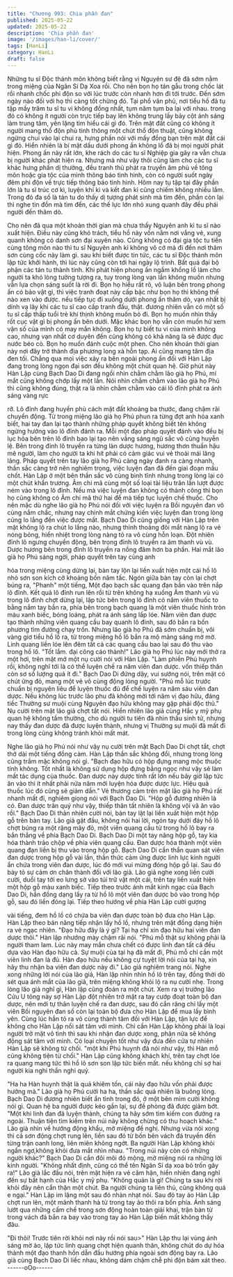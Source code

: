 ```yaml
---
title: "Chương 993: Chia phần đan"
published: 2025-05-22
updated: 2025-05-22
description: 'Chia phần đan'
image: '/images/han-li/cover/'
tags: [HanLi]
category: HanLi
draft: false
---
```


Những tu sĩ Độc thánh môn không biết rằng vị Nguyên sư đệ đã
sớm nằm trong miệng của Ngân Sí Dạ Xoa rồi. Cho nên bọn họ
tán gẫu trong chốc lát rồi nhanh chốc phi độn so với lúc trước còn
nhanh hơn đi tới trước.
Đến sớm ngày nào đối với họ thì càng tốt chừng đó.
Tại phổ vân phủ, nơi tiểu hồ đã tụ tập mấy trăm tu sĩ tu vi không
đồng nhất, tụm năm tụm ba lại với nhau.
trong đó có không ít người còn trực tiếp bay lên không trung lấy
bảy cột ánh sáng làm trung tâm, yên lặng tìm hiểu cái gì đó.
Trên mặt đất cũng có không ít người mang thổ độn phù tinh thông
một chút thổ độn thuật, cũng không ngừng chui vào lại chui ra,
hưng phấn nói với mấy đồng bạn trên mặt đất cái gì đó.
Hiển nhiên là bí mật dấu dưới phong ấn không lồ đã bị mọi người
phát hiện.
Phong ấn này rất lớn, khe rách do các tu sĩ Nghiệp gia gây ra vẫn
chưa bị người khác phát hiện ra.
Nhưng mà như vậy thôi cũng làm cho các tu sĩ khác hưng phấn dị
thường, đều tranh thủ phát ra truyền âm phù về tông môn hoặc
gia tộc của mình thông báo tình hình, còn có người suốt ngày
đêm phi độn về trực tiếp thông báo tình hình.
Hôm nay tụ tập tại đây phần lớn là tu sĩ trúc cơ kì, luyện khí kì và
kết đan kì cũng chiếm không nhiều lắm. Trong đó đa số là tán tu
do thấy dị tượng phát sinh mà tìm đến, phần còn lại thì nghe tin
đồn mà tìm đến, các thế lực lớn nhỏ xung quanh đây đều phái
người đến thăm dò.

Cho nên đã qua một khoản thời gian mà chưa thấy Nguyên anh kì
tu sĩ nào xuất hiện.
Điều này cũng khó trách, tiểu hồ này vốn nằm nơi vắng vẻ, xung
quanh không có danh sơn đại xuyên nào. Cũng không có đại gia
tộc tu tiền cùng tông môn nào thì tu sĩ Nguyên anh kì không vô cớ
mà đi đến nơi thâm sơn cùng cốc này làm gì.
sau khi biết được tin tức, các tu sĩ Độc thánh môn lập tức khởi
hành, thì lúc này cũng còn tới hai ngày lộ trình.
Bất quá đại bộ phận các tán tu thành tinh. Khi phát hiện phong ấn
ngầm khổng lồ làm cho người ta khó lòng tưởng tượng ra, tuy
trong lòng vạn lần không muốn nhưng vẫn lựa chọn sáng suốt là
rời đi.
Bọn họ hiểu rất rõ, vô luận bên trong phong ấn có bảo vật gì, thì
việc tranh đoạt này cấp bậc như bọn họ thì không thể nào xen
vào được. nếu tiếp tục đi xuống dưới phong ấn thăm dò, vạn nhất
bị dính vạ lây khi các tu sĩ cao cấp tranh đấu, thật.
đương nhiên vẫn có một số tu sĩ cấp thấp tuổi trẻ khí thịnh không
muốn bỏ đi. Bọn họ muốn nhìn thấy rốt cục vật gì bị phong ấn bên
dưới. Mặc khác bọn họ vẫn còn muốn hử xem vận số của mình
có may mắn không. Bọn họ tự biết tu vi của mình không cao,
nhưng vạn nhất cơ duyên đến cũng không có khả năng là sẽ
được đục nước béo cò. Bọn họ muốn đánh cuộc một phen.
Cho nên khoản thời gian này nơi đây trở thành địa phương long
xà hỗn tạp. Ai cũng mang tâm địa đen tối.
Chẳng qua mọi việc xảy ra bên ngoài phong ấn đối với Hàn Lập
đang trong lòng ngọn đại sơn đều không một chút quan hệ.
Giờ phút này Hàn Lập cùng Bạch Dao Di đang ngồi nhìn chằm
chằm lão già họ Phú, mí mắt cũng không chớp lấy một lần.
Nói nhìn chằm chằm vào lão già họ Phú thì cũng không đúng, thật
ra là nhìn chằm chằm vào cái lô đỉnh phát ra ánh sáng vàng rực

rỡ.
Lô đỉnh đang huyền phù cách mặt đất khoảng ba thước, đang
chậm rãi chuyển động.
Từ trong miệng lão già họ Phú phun ra từng đợt anh hỏa xanh
biết, hai tay đan lại tạo thành những pháp quyết không biết tên
không ngừng hướng vào lô đỉnh đánh ra. Mỗi một đạo pháp quyêt
đánh vào đều bị lục hỏa bên trên lô đỉnh bao lại tạo nên vầng
sáng ngũ sắc vô cùng huyễn lệ.
Bên trong đỉnh lô truyền ra từng làn dược hương, hương thơn
thuần hậu mê người, làm cho người ta khi hít phải có cảm giác
vui vẻ thoải mái lâng lâng.
Pháp quyết trên tay lão già họ Phú càng ngày đanh ra càng
nhanh, thần sắc càng trở nên nghiêm trọng, việc luyện đan đã
đến giai đoạn mấu chốt.
Hàn Lập ở một bên thần sắc vô cùng bình tĩnh nhưng trong lòng
lại có một chút khẩn trương.
Âm chi mã cùng một số loại tài liệu trân lần lượt được ném vào
trong lô đỉnh. Nếu mà việc luyện đan không có thành công thì bọn
họ cũng không có Âm chi mã thứ hai để mà tiếp tục luyện chế
thuốc.
Cho nên mặc dù nghe lão già họ Phú nói đối với việc luyện ra Bồi
nguyên đan vô cùng nắm chắc, nhưng nay chinh mắt chứng kiến
việc luyện đan trong lòng cũng lo lắng đến việc được mất.
Bạch Dao Di cũng giống với Hàn Lập trên mặt không lộ ra chút lo
lắng nào, nhưng thỉnh thoảng đôi mắt nàng lộ ra vẻ nóng bỏng,
hiển nhiệt trong lòng nàng tỏ ra vô cùng hỗn loạn.
Đột nhiên đỉnh lô ngưng chuyển động, bên trong đỉnh lô truyền ra
âm thanh vù vù. Dược hương bên trong đỉnh lô truyền ra nồng
đâm hơn ba phần.
Hai mắt lão già họ Phú sáng ngời, pháp quyết trên tay cùng anh

hỏa trong miệng cùng dừng lại, bàn tay lộn lại liền xuất hiện một
cái hồ lô nhỏ sơn son kích cở khoảng bốn năm tấc.
Ngón giữa bàn tay còn lại chợt búng ra, "Phanh" một tiếng, Một
đạo bạch sắc quang đạn bắn vào trên nắp lô đỉnh.
Kết quả lô đỉnh run lên rồi từ trên không hạ xuống
Âm thanh vù vù trong lô đỉnh chợt dừng lại, lập tức bên trong lô
đỉnh có năm viên thuốc to bằng nắm tay bắn ra, phía bên trong
bạch quang là một viên thuốc hình tròn màu xanh biếc, bóng
loáng, phát ra ánh sáng lấp lóe.
Năm viên đan dược tạo thành những viên quang cầu bay quanh
lô đinh, sau đó bắn ra bốn phương tìm đường chạy trốn.
Nhưng lão già họ Phú đã sớm chuẩn bị, vôi vàng giơ tiểu hồ lồ ra,
từ trong miệng hồ lô bắn ra mộ mảng sáng mờ mờ.
Linh quang liền lóe lên đêm tất cả các quang cầu bao lại sau đó
thu vào trong hồ lô.
"Tốt lắm. đại công cáo thành!" Lão già họ Phú lúc này mới thở ra
một hơi, trên mặt mở một nụ cười nói với Hàn Lập.
"Làm phiền Phú huynh rồi, không nghĩ tới là có thể luyện chế ra
năm viên đan dược. vốn thiếp thân còn sơ số lượng quá ít đi."
Bạch Dao Di đứng dậy, vui sướng nói, trên mặt có chút ửng đỏ,
mang một vẻ vô cùng động lòng người.
"Phú mỗ lúc trước chuẩn bị nguyên liêu để luyện thuốc đủ để chế
luyện ra năm sáu viên đan dược. Nếu không lúc trước lão phu đã
không mời tới năm vị đạo hữu, đáng tiếc Thường sư muội cùng
Nguyên đạo hữu không may gặp phải độc thủ." Nụ cười trên mặt
lão giả chợt tắt nói.
Hiển nhiên lão giả cùng Hắc y mỹ phụ quan hệ không tầm
thường, cho dù người tu tiên đã nhìn thấu sinh tử, nhưng nay
thấy đan dược đã được luyện thành, nhưng vị Thường sự muội
đã mất đi trong lòng cũng không tránh khỏi mất mát.

Nghe lão già họ Phú nói như vậy nụ cười trên mặt Bạch Dao Di
chợt tắt, chợt thở dài một tiếng đồng cảm.
Hàn Lập thần sắc không đổi, nhưng trong lòng cũng trầm mặc
không nói gì.
"Bạch đạo hữu có hộp đựng mang mộc thuộc tính không. Tốt nhất
là không sử dụng hộp đựng bằng ngọc như vậy sẽ làm mất tác
dụng của thuốc. Đan dược này dược tính rất lớn nếu bây giờ lập
tức ăn vào thì ít nhất phải nửa năm mới luyện hóa được dược lực.
Hiệu quả thuốc lúc đó cũng sẽ giảm dần." Vẻ thương cảm trên
mặt lão già họ Phú rất nhanh mất đi, nghiêm giọng nói với Bạch
Dao Di.
"Hộp gỗ đương nhiên là có. Đan dược trân quý như vậy, thiếp
thân tất nhiên là không vội vã ăn vào rồi." Bạch Dao Di thản nhiên
cười nói, bàn tay lật lại liền xuất hiện một hộp gỗ trên bàn tay.
Lão giả gật đầu, không nói hai lời, ngón tay dưới đáy hồ lô chợt
búng ra một rặng mây đỏ, một viên quang cầu từ trong hồ lô bay
ra bắn thẳng về phía Bạch Dao Di.
Bạch Dao Di một tay nâng hộp gỗ, tay kia hóa thành trảo chộp về
phía viên quang cầu.
Đan dược hóa thành một viên quang đạn liền bị thu vào trong hộp
gỗ.
Bạch Dao Di cẩn thẩn quan sát viên đan dược trong hộp gỗ vài
lần, thần thức cảm ứng được linh lực kinh người ẩn chứa trong
viên đan dược, lúc đó mới vui mừng đóng hộp gỗ lại. Sau đó bày
tỏ sự cảm ơn chân thành đối với lão giả.
Lão giả nghe xong liền cười cười, duổi tay tới eo lưng sờ vào túi
trữ vật một cái, trên tay liền xuất hiện một hộp gỗ màu xanh biếc.
Tiếp theo trước ánh mắt kinh ngạc của Bạch Dao Di, hắn đồng
dạng lấy ra từ hồ lô một viên đan dược bỏ vào trong hộp gỗ, sau
đó liền đóng lại. Tiếp theo hướng về phía Hàn Lập cười gượng

vài tiếng, đem hồ lồ có chứa ba viên đan dược toàn bộ đưa cho
Hàn Lập.
Hàn Lập theo bản năng tiếp nhận lấy hồ lồ, nhưng trên mặt đồng
dạng hiện ra vẻ ngạc nhiên.
"Đạo hữu đây là ý gì? Tại hạ chỉ xin đạo hữu hai viên đan dược
thôi." Hàn lập nhướng mày chậm rãi nói.
"Phú mỗ thật sự không phải là người tham lam. Lúc này may mắn
chưa chết có được linh đan tất cả đều dựa vào Hàn đạo hữu cả.
Sự muội của tại hạ đã mất đi, Phú mỗ chỉ cần một viên linh đan là
đủ. Hàn đạo hữu nếu không cự tuyệt lời nói của tại hạ, xin hãy thu
nhận ba viên đan dược này đi." Lão giả nghiêm trang nói.
Nghe xong những lời nói của lão giả, Hàn lập nhìn nhìn hồ lô trên
tay, đồng thời dò sét qua ánh mắt của lão giả, trên miệng không
khỏi lộ ra nụ cười nhẹ.
Trong lòng lão giả nghĩ gì, Hàn lập cũng đoán ra một chút. Xem ra
vị trưởng lão Cửu U tông này sợ Hàn Lập đột nhiên trở mặt ra tay
cướp đoạt toàn bộ đan dược, nên mới tự thân luyện chế ra đan
dược, sau đó cắn răng chỉ lấy một viên Bồi nguyên đan số còn lại
toàn bộ đưa cho Hàn Lập để mua lấy bình yên.
Cùng lúc hắn tỏ ra vô cùng thành tâm đối với Hàn Lập, tận lực để
không cho Hàn Lập nổi sát tâm với mình. Chỉ cần Hàn Lập không
phải là loại người trở mặt vô tình thì sau khi nhận đan dược xong,
phân nửa sẽ không động sát tâm với mình.
Có loại chuyện tốt như vậy đưa đến cửa tự nhiên Hàn Lập sẽ
không từ chối.
"một khi Phú huynh đã nói như vậy, thì Hàn mỗ cũng không tiện
từ chối."
Hàn Lập cũng không khách khí, trên tay chợt lóe ra quang mang
tức thì hồ lô sơn son lập tức biến mất. nếu không chỉ sợ hai người
kia nghi thần nghi quỷ.

"Ha ha Hàn huynh thật là quá khiêm tốn, cái này đạo hữu vốn
phải được hưởng mà." Lão già họ Phú cười ha ha, thần sắc quả
nhiên là buông lỏng.
Bạch Dao Di đương nhiên biết ẩn tình trong đó, ở một bên mỉm
cười không nói gì.
Quan hệ ba người được kéo gần lại, sự đề phòng đã được giảm
bớt.
"Một khi linh đan đã luyện thành, chúng ta hãy sớm tìm kiếm con
đường ra ngoài. Thuận tiện tìm kiếm trên núi này không chừng có
thu hoạch khác." Lão già nhìn về hướng động khẩu, mở miệng đề
nghị.
Nhưng vừa nói xong thì cả sơn động chợt rung lên, liền sau đó từ
bốn bên vách đá truyền đến từng trận oanh long, liên miên không
ngớt.
Ba người Hàn Lập không khỏi ngẩn ngơ,không khỏi đưa mắt nhìn
nhau.
"Trong núi này còn có những người khác?" Bạch Dao Di cắn đôi
môi đỏ mộng, mở miệng nói ra những lời kinh người.
"Không nhất định, cũng có thể tên Ngân Sí dạ xoa bỏ trốn gây ra!"
Lão già lắc đầu nói, trên mặt hiện ra vẻ căm hận, hiển nhiên đang
nghĩ đến sự bất hạnh của Hắc y mỹ phụ.
"Không quản là gì! Chúng ta sau khi rời khỏi đây nên cẩn thận
một chút. Ba người chúng ta liên thủ, cũng không quá e ngại."
Hàn Lập im lặng một sau đó nhàn nhạt nói.
Sau đó tay áo Hàn Lập chợt run lên, một mãnh thanh hà từ trong
tay ảo thôi ra bốn phía.
Ánh sáng lướt qua những cấm chế trong sơn động hoàn toàn giải
khai, trận bàn từ trong vách đá bắn ra bay vào trong tay áo Hàn
Lập biến mất không thấy đâu.

"Đi thôi! Trước tiên rời khỏi nơi này rồi nói sau>"
Hàn Lập thu lại vùng ánh sáng mờ ảo, lập tức linh quang chợt
hiện quanh thân, không chút do dự hóa thành một đạo thanh hồn
dẫn đầu hướng phía ngoài sơn động bay ra.
Lão già cùng Bạch Dao Di liếc nhau, không dám chậm chễ phi
độn bám xát theo.
------oOo------
